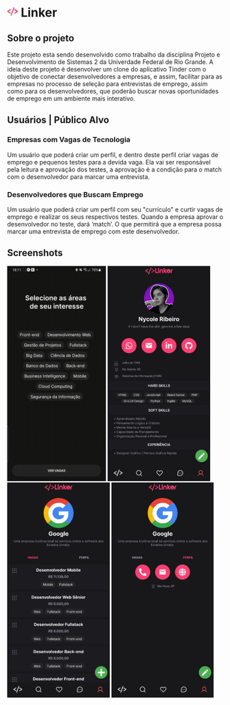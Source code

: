 <h1>
  <img src="assets/img/iconColor.png" width="25" height="25">
  Linker
</h1>

<h2>Sobre o projeto</h2>
<p>Este projeto esta sendo desenvolvido como trabalho da disciplina Projeto e Desenvolvimento de Sistemas 2 da Univerdade Federal de Rio Grande.
A ideia deste projeto é desenvolver um clone do aplicativo Tinder com o objetivo de conectar desenvolvedores a empresas, e assim, facilitar para as empresas no processo de seleção para entrevistas de emprego, assim como para os desenvolvedores, que poderão buscar novas oportunidades de emprego em um ambiente mais interativo.
</p>

<h2>Usuários | Público Alvo</h2>
<h3>Empresas com Vagas de Tecnologia</h3>
<p>Um usuário que poderá criar um perfil, e dentro deste perfil criar vagas de emprego e pequenos testes para a devida vaga. Ela vai ser responsável pela leitura e aprovação dos testes, a aprovação é a condição para o match com o desenvolvedor para marcar uma entrevista.
</p>
<h3>Desenvolvedores que Buscam Emprego</h3>
<p>Um usuário que poderá criar um perfil com seu "currículo" e curtir vagas de emprego e realizar os seus respectivos testes. Quando a empresa aprovar o desenvolvedor no teste, dará ‘match’. O que permitirá que a empresa possa marcar uma entrevista de emprego com este desenvolvedor.</p>

<h2>Screenshots</h2>
<p>
    <img src="assets/gifs/interesses.gif" height="500">
    <img src="assets/img/prints/perfilDesenvolvedor.jpg" height="500">
    <img src="assets/img/prints/perfilEmpresaVagas.jpg" height="500">
    <img src="assets/img/prints/perfilEmpresa.jpg" height="500">
</p>
